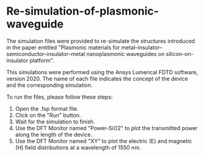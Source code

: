 # Re-simulation-of-plasmonic-waveguide
The simulation files were provided to re-simulate the structures introduced in the paper entitled "Plasmonic materials for metal–insulator–semiconductor–insulator–metal nanoplasmonic waveguides on silicon-on-insulator platform".

This simulations were performed using the Ansys Lumerical FDTD software, version 2020. The name of each file indicates the concept of the device and the corresponding simulation.

To run the files, please follow these steps:

1. Open the .fsp format file.
2. Click on the "Run" button.
3. Wait for the simulation to finish.
4. Use the DFT Monitor named "Power-SiO2" to plot the transmitted power along the length of the device.
5. Use the DFT Monitor named "XY" to plot the electric (E) and magnetic (H) field distributions at a wavelength of 1550 nm.
